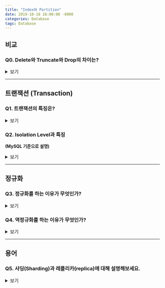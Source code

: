 ```yaml
---
title: "Index와 Partition"
date: 2019-10-18 16:00:00 -0000
categories: Database
tags: Database
---
```


## 비교

### Q0. Delete와 Truncate와 Drop의 차이는?

<details><summary style="font-size:15px">보기</summary>

---

- delete
    - 데이터만 삭제하고 저장 공간은 유지된다.
    - commit과 rollback이 가능하다.
    - 전체 또는 일부 삭제가 가능하다.
    - 트랜잭션 처리를 위한 오버 헤드로 속도가 느리다.
    - DML이다.
- truncate
    - 데이터를 모두 제거하고 저장 공간을 반납한다.
    - commit, rollback이 불가능하다. (자동 commit)
    - 오버 헤드가 없어서 빠르다.
    - DDL이다.
    - 테이블이 남아있다.
- drop
    - 데이터와 테이블을 제거하고 저장 공간을 반납한다.
    - commit, rollback이 불가능하다.
    - 빠르다.
    - DDL이다.
    - 테이블이 제거된다.

---

</details>

---

## 트랜잭션 (Transaction)

### Q1. 트랜잭션의 특징은?

<details><summary style="font-size:15px">보기</summary>

---

ACID

- 원자성(Atomicity) : 트랜잭션은 모두 반영되거나 반영되지 않아야 한다.
- 일관성(Consistency) : 트랜잭션의 처리 결과가 항상 일관성이 있어야한다.
- 독립성(Isolation) : 어느 하나의 트랜잭션이라도 다른 트랜잭션에 끼어들 수 없다.
- 지속성(Durability) : 트랜잭션이 성공한 경우 결과는 영구적으로 반영되어야 한다.

---

</details>

### Q2. Isolation Level과 특징

**(MySQL 기준으로 설명)**

<details><summary style="font-size:15px">보기</summary>

---

- Read Uncommited
    - Update 후 Commit되지 않은 데이터도 읽을 수 있음
    - Dirty Read가 발생할 수 있다.
        - Dirty Read : 트랜잭션이 완료되지 않았는데 다른 트랜잭션에서 읽게 되는 현상
- Read Commited
    - Update 후 Commit된 데이터만 읽을 수 있음
    - 실제 데이터를 조회하는 것이 아니라 Undo 영역의 데이터를 조회한다.
    - Dirty Read는 발생하지 않는다. 하지만 Unrepeatable Read가 발생한다.
        - Unrepeatable Read : 한 트랜잭션에서 연속해서 SELECT를 했을 때 다른 값을 읽는 현상
        - 첫번째 SELECT에서는 Undo 영역을, 두번째는 Record를 읽는 경우 값이 다름

    ![]({{ site.url }}/assets/images/read_commited.png)

- Repeatable Read
    - Unrepeatable Read를 해결한 Isolation Level
        - (MySQL의 경우) 매 트랜잭션 ID를 부여하고 자신보다 낮은 ID의 트랜잭션 데이터만 볼 수 있도록 해서 해결했다. (즉 나보다 먼저 끝난 트랜잭션 결과만 볼 수 있음)
        - Undo 영역에 데이터를 백업해두고 나보다 이전에 수행된 트랜잭션은 해당 Undo 영역을 보도록 한다. (**Shared Lock - SELECT는 가능하도록 하는 Lock**)
    - Phantom Read가 발생할 수 있음
        - Phantom Read : 다른 트랜잭션에 의해 데이터가 보였다 안보였다 하는 현상

    ![]({{ site.url }}/assets/images/repeatable_read.png)

- Serializable
    - 가장 엄격한 격리수준
    - 동시성 문제는 해결했지만 동시처리 성능이 가장 떨어진다.
    - Phantom Read는 발생하지 않지만 성능이 떨어져 거의 사용하지 않는다.

> Shared Lock과 Exclusive Lock  
> MySQL에서는 두가지 lock을 사용한다.  
> Shared Lock(공유 Lock)은 Select만 하는 다른 트랜잭션을 위해 Undo 영역에 현재 수정하는 데이터를  
> 백업해두고 해당 데이터를 읽을 수 있도록 해주는 Lock이다.  
>   
> Exclusive Lock(배타적 Lock)은 다른 트랜잭션이 Select도 할 수 없도록 하는 Lock이다.

---

</details>

---

## 정규화

### Q3. 정규화를 하는 이유가 무엇인가?

<details><summary style="font-size:15px">보기</summary>

데이터의 **중복을 최소화**하고 삽입, 삭제, 갱신 작업에서 발생 할 수 있는 **이상 현상을 방지**하기 위해 정규화를 진행한다.

</details>

### Q4. 역정규화를 하는 이유가 무엇인가?

<details><summary style="font-size:15px">보기</summary>

정규화를 진행할수록 여러 테이블로 나눠지기 때문에 데이터 조회 시 Join 해야 하는 테이블이 많아진다. **Join에 들어가는 비용이 커지기 때문에** 역정규화를 한다.

</details>

---

## 용어

### Q5. 샤딩(Sharding)과 레플리카(replica)에 대해 설명해보세요.

<details><summary style="font-size:15px">보기</summary>

**샤딩(Sharding)**

- 성능과 가용성을 위해 데이터를 분산하여 저장하는 것

**레플리카(replica)**

- 가용성을 위해 데이터를 복제하여 분산 저장하는 것

**둘의 차이점**

샤딩은 서로 다른 데이터를 key 기반으로 분산 저장하는 것이고 레플리카는 같은 데이터를 복제하여 백업 데이터를 분산 저장하는 것  
  
DB를 master-slave 구조로 하여 READ는 slave에서, 추가, 수정, 삭제는 master에서 하도록 하는 것도 일종의 레플리카로 볼 수 있다.
  
**RDBMS 관점에서 샤딩과 레플리카**  
  
  
**파티셔닝**  
  
파티셔닝은 크게 세가지로 나뉜다.  

- 수직적 파티셔닝
    - 테이블의 칼럼을 나눠 저장한다. (= 정규화)
- 수평적 파티셔닝
    - 테이블의 Row를 나눠 저장한다. (= DBMS의 파티셔닝 기능)
- 범위 기반 파티셔닝
    - 테이블을 기능별로 나눠 저장한다.
  
수직적 파티셔닝 = 정규화  
  
수평적 파티셔닝 = 샤딩, DBMS의 파티셔닝 기능  
  
레플리카 = DB master-slave 구조  